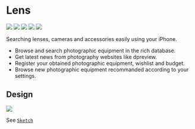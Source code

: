 # Lens

![](https://img.shields.io/badge/status-developping-green.svg)
![](https://img.shields.io/badge/swift-4.0-orange.svg)
![](https://img.shields.io/badge/platform-iOS-lightgray.svg)
![](https://img.shields.io/badge/iOS-9.0+-green.svg)
[![](https://img.shields.io/badge/license-LGPL-000000.svg)](https://github.com/archie-yu/Lens/blob/master/LICENSE)

Searching lenses, cameras and accessories easily using your iPhone.

- Browse and search photographic equipment in the rich database.
- Get latest news from photography websites like dpreview.
- Register your obtained photographic equipment, wishlist and budget.
- Browse new photographic equipment recommanded according to your settings.

## Design

![](https://github.com/yuyq96/Lens-Sketch/blob/master/Export.jpg)

See [`Sketch`](https://github.com/yuyq96/Lens-Sketch)
